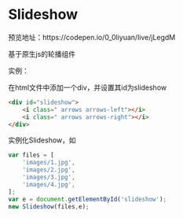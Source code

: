 # Slideshow

<p>预览地址：https://codepen.io/0_0liyuan/live/jLegdM
<p>基于原生js的轮播组件</br>

<p>实例：</br>

在html文件中添加一个div，并设置其id为slideshow

```html
<div id="slideshow">
	<i class=" arrows arrows-left"></i>
	<i class=" arrows arrows-right"></i>
</div>
```

实例化Slideshow，如

```javascript
var files = [
	'images/1.jpg',
	'images/2.jpg',
	'images/3.jpg',
	'images/4.jpg',
];
var e = document.getElementById('slideshow');
new Slideshow(files,e);
```
